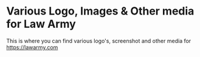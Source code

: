 # Various Logo, Images & Other media for Law Army
This is where you can find various logo's, screenshot and other media for https://lawarmy.com 


